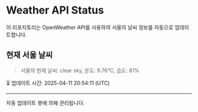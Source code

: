 
# Weather API Status

이 리포지토리는 OpenWeather API를 사용하여 서울의 날씨 정보를 자동으로 업데이트합니다.

## 현재 서울 날씨
> 서울의 현재 날씨: clear sky, 온도: 9.76°C, 습도: 81%

⏳ 업데이트 시간: 2025-04-11 20:54:11 (UTC)

---
자동 업데이트 봇에 의해 관리됩니다.
